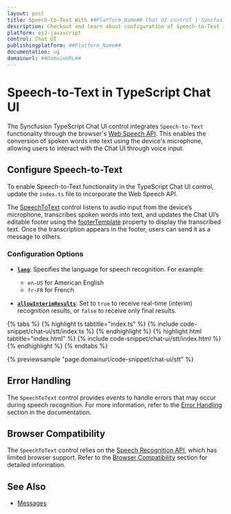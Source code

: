 ```yaml
---
layout: post
title: Speech-to-Text With ##Platform_Name## Chat UI control | Syncfusion
description: Checkout and learn about configuration of Speech-to-Text in ##Platform_Name## Chat UI control of Syncfusion Essential JS 2 and more.
platform: ej2-javascript
control: Chat UI 
publishingplatform: ##Platform_Name##
documentation: ug
domainurl: ##DomainURL##
---
```


# Speech-to-Text in TypeScript Chat UI

The Syncfusion TypeScript Chat UI control integrates `Speech-to-Text` functionality through the browser's [Web Speech API](https://developer.mozilla.org/en-US/docs/Web/API/Web_Speech_API). This enables the conversion of spoken words into text using the device's microphone, allowing users to interact with the Chat UI through voice input.

## Configure Speech-to-Text

To enable Speech-to-Text functionality in the TypeScript Chat UI control, update the `index.ts` file to incorporate the Web Speech API.

The [SpeechToText](https://ej2.syncfusion.com/documentation/speech-to-text/getting-started) control listens to audio input from the device’s microphone, transcribes spoken words into text, and updates the Chat UI’s editable footer using the [footerTemplate](https://ej2.syncfusion.com/documentation/api/chat-ui/#footertemplate) property to display the transcribed text. Once the transcription appears in the footer, users can send it as a message to others.

### Configuration Options

* **[`lang`](https://ej2.syncfusion.com/documentation/api/speech-to-text/#lang)**: Specifies the language for speech recognition. For example:

    * `en-US` for American English
    * `fr-FR` for French

* **[`allowInterimResults`](https://ej2.syncfusion.com/documentation/api/speech-to-text/#allowinterimresults)**: Set to `true` to receive real-time (interim) recognition results, or `false` to receive only final results.

{% tabs %}
{% highlight ts tabtitle="index.ts" %}
{% include code-snippet/chat-ui/stt/index.ts %}
{% endhighlight %}
{% highlight html tabtitle="index.html" %}
{% include code-snippet/chat-ui/stt/index.html %}
{% endhighlight %}
{% endtabs %}
        
{% previewsample "page.domainurl/code-snippet/chat-ui/stt" %}

## Error Handling

The `SpeechToText` control provides events to handle errors that may occur during speech recognition. For more information, refer to the [Error Handling](https://ej2.syncfusion.com/documentation/speech-to-text/speech-recognition#error-handling) section in the documentation.

## Browser Compatibility

The `SpeechToText` control relies on the [Speech Recognition API](https://developer.mozilla.org/en-US/docs/Web/API/SpeechRecognition), which has limited browser support. Refer to the [Browser Compatibility](https://ej2.syncfusion.com/documentation/speech-to-text/speech-recognition#browser-support) section for detailed information.

## See Also

* [Messages](../messages)
